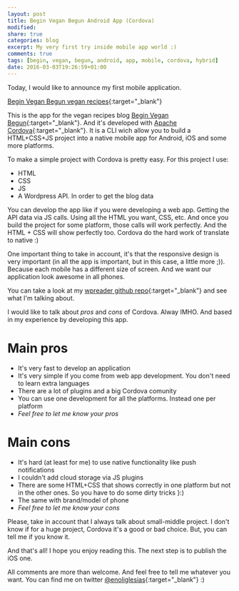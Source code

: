 ```yaml
---
layout: post
title: Begin Vegan Begun Android App (Cordova)
modified:
share: true
categories: blog 
excerpt: My very first try inside mobile app world :)
comments: true
tags: [begin, vegan, begun, android, app, mobile, cordova, hybrid]
date: 2016-03-03T19:26:59+01:00
---
```



Today, I would like to announce my first mobile application.

[Begin Vegan Begun vegan recipes](https://play.google.com/store/apps/details?id=com.enoliglesias.bvb){:target="_blank"}

This is the app for the vegan recipes blog [Begin Vegan Begun](http://beginveganbegun.es/){:target="_blank"}. And it's developed with [Apache Cordova](https://cordova.apache.org/){:target="_blank"}. It is a CLI wich allow you to build a HTML+CSS+JS project into a native mobile app for Android, iOS and some more platforms.

To make a simple project with Cordova is pretty easy. For this project I use:

* HTML
* CSS
* JS
* A Wordpress API. In order to get the blog data

You can develop the app like if you were developing a web app. Getting the API data via JS calls. Using all the HTML you want, CSS, etc. And once you build the project for some platform, those calls will work perfectly. And the HTML + CSS will show perfectly too. Cordova do the hard work of translate to native :)

One important thing to take in account, it's that the responsive design is very important (in all the app is important, but in this case, a little more ;)). Because each mobile has a different size of screen. And we want our application look awesome in all phones.

You can take a look at my [wpreader github repo](https://github.com/enoliglesias/wpreader){:target="_blank"} and see what I'm talking about.

I would like to talk about _pros_ and _cons_ of Cordova. Alway IMHO. And based in my experience by developing this app.

# Main pros

* It's very fast to develop an application
* It's very simple if you come from web app development. You don't need to learn extra languages
* There are a lot of plugins and a big Cordova comunity
* You can use one development for all the platforms. Instead one per platform
* _Feel free to let me know your pros_


# Main cons
* It's hard (at least for me) to use native functionality like push notifications
* I couldn't add cloud storage via JS plugins
* There are some HTML+CSS that shows correctly in one platform but not in the other ones. So you have to do some dirty tricks }:)
* The same with brand/model of phone
* _Feel free to let me know your cons_

Please, take in account that I always talk about small-middle project. I don't know if for a huge project, Cordova it's a good or bad choice. But, you can tell me if you know it.

And that's all! I hope you enjoy reading this. The next step is to publish the iOS one. 

All comments are more than welcome. And feel free to tell me whatever you want. You can find me on twitter [@enoliglesias](https://twitter.com/enoliglesias){:target="_blank"} :)


